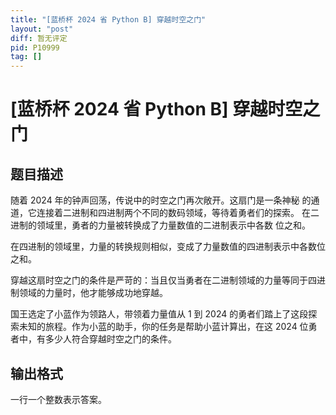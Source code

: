 ```yaml
---
title: "[蓝桥杯 2024 省 Python B] 穿越时空之门"
layout: "post"
diff: 暂无评定
pid: P10999
tag: []
---
```

# [蓝桥杯 2024 省 Python B] 穿越时空之门
## 题目描述

随着 $2024$ 年的钟声回荡，传说中的时空之门再次敞开。这扇门是一条神秘
的通道，它连接着二进制和四进制两个不同的数码领域，等待着勇者们的探索。
在二进制的领域里，勇者的力量被转换成了力量数值的二进制表示中各数
位之和。

在四进制的领域里，力量的转换规则相似，变成了力量数值的四进制表示中各数位之和。

穿越这扇时空之门的条件是严苛的：当且仅当勇者在二进制领域的力量等同于四进制领域的力量时，他才能够成功地穿越。

国王选定了小蓝作为领路人，带领着力量值从 $1$ 到 $2024$ 的勇者们踏上了这段探索未知的旅程。作为小蓝的助手，你的任务是帮助小蓝计算出，在这 $2024$ 位勇者中，有多少人符合穿越时空之门的条件。

## 输出格式

一行一个整数表示答案。
